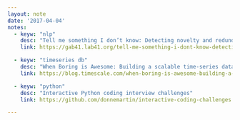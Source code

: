 ```yaml
---
layout: note
date: '2017-04-04'
notes:
  - keyw: "nlp"
    desc: "Tell me something I don’t know: Detecting novelty and redundancy with natural language processing"
    link: https://gab41.lab41.org/tell-me-something-i-dont-know-detecting-novelty-and-redundancy-with-natural-language-processing-818124e4013c

  - keyw: "timeseries db"
    desc: "When Boring is Awesome: Building a scalable time-series database on PostgreSQL"
    link: https://blog.timescale.com/when-boring-is-awesome-building-a-scalable-time-series-database-on-postgresql-2900ea453ee2

  - keyw: "python"
    desc: "Interactive Python coding interview challenges"
    link: https://github.com/donnemartin/interactive-coding-challenges

---
```

